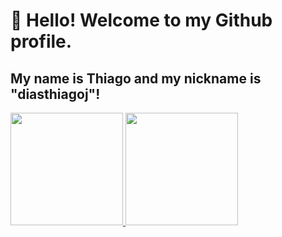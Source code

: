 # 👋 Hello! Welcome to my Github profile.
## My name is Thiago and my nickname is "diasthiagoj"!

<div>
<a href="https://github.com/diasthiagoj">
<img loading="lazy" height="180em" src="https://github-readme-stats.vercel.app/api/top-langs/?username=diasthiagoj&layout=compact&langs_count=7&theme=chartreuse-dark"/>
<img loading="lazy" height="180em" src="https://github-readme-stats.vercel.app/api?username=diasthiagoj&show_icons=true&theme=chartreuse-dark&include_all_commits=true&count_private=true"/>
</div>
